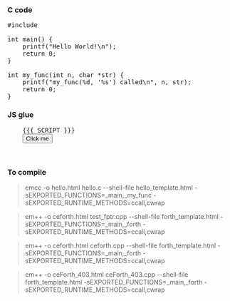 ### C code
<pre>
#include <stdio.h>

int main() {
    printf("Hello World!\n");
    return 0;
}

int my_func(int n, char *str) {
    printf("my_func(%d, '%s') called\n", n, str);
    return 0;
}
</pre>

### JS glue
<pre>
    {{{ SCRIPT }}}
    <button id='my-button'>Click me</button>
    <script type='text/javascript'>
      document.getElementById('my-button').addEventListener('click', () => {
          var my_func = Module.cwrap('my_func', 'number', ['number', 'string'])
          my_func(123, 'my string')
          my_func(456, 'string2')
      })
    </script>
</pre>

### To compile
> emcc -o hello.html hello.c --shell-file hello_template.html -sEXPORTED_FUNCTIONS=_main,_my_func -sEXPORTED_RUNTIME_METHODS=ccall,cwrap

> em++ -o ceforth.html test_fptr.cpp --shell-file forth_template.html -sEXPORTED_FUNCTIONS=_main,_forth -sEXPORTED_RUNTIME_METHODS=ccall,cwrap

> em++ -o ceforth.html ceforth.cpp --shell-file forth_template.html -sEXPORTED_FUNCTIONS=_main,_forth -sEXPORTED_RUNTIME_METHODS=ccall,cwrap

> em++ -o ceForth_403.html ceForth_403.cpp --shell-file forth_template.html -sEXPORTED_FUNCTIONS=_main,_forth -sEXPORTED_RUNTIME_METHODS=ccall,cwrap
